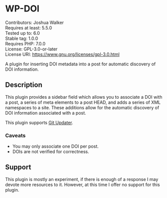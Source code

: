 # WP-DOI

Contributors:		Joshua Walker  
Requires at least:	5.5.0  
Tested up to:		6.0  
Stable tag:			1.0.0  
Requires PHP:		7.0.0  
License:			GPL-3.0-or-later  
License URI:		https://www.gnu.org/licenses/gpl-3.0.html  

A plugin for inserting DOI metadata into a post for automatic discovery of DOI information.

## Description

This plugin provides a sidebar field which allows you to associate a DOI with a post, a series of meta elements to a post HEAD, and adds a series of XML namespaces to a site. These additions allow for the automatic discovery of DOI information associated with a post.

This plugin supports [Git Updater](https://git-updater.com/).

### Caveats

- You may only associate one DOI per post.
- DOIs are not verified for correctness.

## Support

This plugin is mostly an experiment, if there is enough of a response I may devote more resources to it.
However, at this time I offer no support for this plugin.
